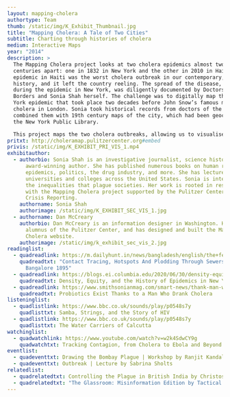 ```yaml
---
layout: mapping-cholera
authortype: Team
thumb: /static/img/K_Exhibit_Thumbnail.jpg
title: "Mapping Cholera: A Tale of Two Cities"
subtitle: Charting through histories of cholera
medium: Interactive Maps
year: "2014"
description: >
  The Mapping Cholera project looks at two cholera epidemics almost two
  centuries apart: one in 1832 in New York and the other in 2010 in Haiti. The
  epidemic in Haiti was the worst cholera outbreak in our contemporary, recent
  history, and it left the country reeling. The spread of the disease, unlike
  during the epidemic in New York, was diligently documented by Doctors Without
  Borders and Sonia Shah herself. The challenge was to digitally map the New
  York epidemic that took place two decades before John Snow’s famous mapping of
  cholera in London. Sonia took historical records from doctors of the time and
  combined them with 19th century maps of the city, which had been geocoded by
  the New York Public Library.

  This project maps the two cholera outbreaks, allowing us to visualise the spread of the disease, the differences and similarities between the two epidemics, and renders visible the magnitude and scale of this disease.
pritxt: http://choleramap.pulitzercenter.org#embed
privis: /static/img/K_EXHIBIT_PRI_VIS_1.mp4
exhibitauthor:
  - authorbio: Sonia Shah is an investigative journalist, science historian, and
      award-winning author. She has published numerous books on human rights,
      epidemics, politics, the drug industry, and more. She has lectured in
      universities and colleges across the United States. Sonia is interested in
      the inequalities that plague societies. Her work is rooted in research,
      with the Mapping Cholera project supported by the Pulitzer Center on
      Crisis Reporting.
    authorname: Sonia Shah
    authorimage: /static/img/K_EXHIBIT_SEC_VIS_1.jpg
  - authorname: Dan McCreary
    authorbio: Dan McCreary is an information designer in Washington. He is an
      alumnus of the Pulitzer Center, and has designed and built the Mapping
      Cholera website.
    authorimage: /static/img/k_exhibit_sec_vis_2.jpg
readinglist:
  - quadreadlink: https://m.dailyhunt.in/news/bangladesh/english/the+federal+english-epaper-thefeden/contact+tracing+hotspots+and+plodding+through+sewers+cholera+in+bangalore+1895-newsid-n179325830
    quadreadtxt: "Contact Tracing, Hotspots And Plodding Through Sewers: Cholera In
      Bangalore 1895"
  - quadreadlink: https://blogs.ei.columbia.edu/2020/06/30/density-equity-history-epidemics-nyc/
    quadreadtxt: Density, Equity, and the History of Epidemics in New York City
  - quadreadlink: https://www.smithsonianmag.com/smart-news/thank-man-who-drank-cholera-your-yogurt-180955197/
    quadreadtxt: Probiotics Exist Thanks to a Man Who Drank Cholera
listeninglist:
  - quadlistlink: https://www.bbc.co.uk/sounds/play/p0548s7y
    quadlisttxt: Samba, Strings, and the Story of HIV
  - quadlistlink: https://www.bbc.co.uk/sounds/play/p0548s7y
    quadlisttxt: The Water Carriers of Calcutta
watchinglist:
  - quadwatchlink: https://www.youtube.com/watch?v=w2k4SdwCY9g
    quadwatchtxt: Tracking Contagion, from Cholera to Ebola and Beyond
eventlist:
  - quadeventtxt: Drawing the Bombay Plague | Workshop by Ranjit Kandalgaonkar
  - quadeventtxt: Outbreak | Lecture by Sabrina Sholts
relatedlist:
  - quadrelatedtxt: Controlling the Plague in British India by Christos Lynteris
  - quadrelatedtxt: "The Glassroom: Misinformation Edition by Tactical Tech"
---
```

